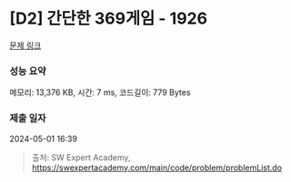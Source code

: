 # [D2] 간단한 369게임 - 1926 

[문제 링크](https://swexpertacademy.com/main/code/problem/problemDetail.do?contestProbId=AV5PTeo6AHUDFAUq) 

### 성능 요약

메모리: 13,376 KB, 시간: 7 ms, 코드길이: 779 Bytes

### 제출 일자

2024-05-01 16:39



> 출처: SW Expert Academy, https://swexpertacademy.com/main/code/problem/problemList.do